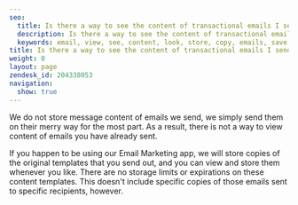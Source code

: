 ```yaml
---
seo:
  title: Is there a way to see the content of transactional emails I send?
  description: Is there a way to see the content of transactional emails I send?
  keywords: email, view, see, content, look, store, copy, emails, save, copies, archive
title: Is there a way to see the content of transactional emails I send?
weight: 0
layout: page
zendesk_id: 204338053
navigation:
  show: true
---
```


We do not store message content of emails we send, we simply send them on their merry way for the most part. As a result, there is not a way to view content of emails you have already sent. 

If you happen to be using our Email Marketing app, we will store copies of the original templates that you send out, and you can view and store them whenever you like. There are no storage limits or expirations on these content templates. This doesn't include specific copies of those emails sent to specific recipients, however.

